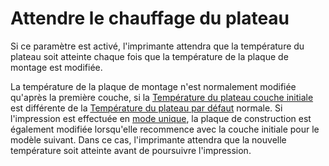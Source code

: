 Attendre le chauffage du plateau
====
Si ce paramètre est activé, l'imprimante attendra que la température du plateau soit atteinte chaque fois que la température de la plaque de montage est modifiée.

La température de la plaque de montage n'est normalement modifiée qu'après la première couche, si la [Température du plateau couche initiale](../material/material_bed_temperature_layer_0.md) est différente de la [Température du plateau par défaut](../material/material_bed_temperature.md) normale. Si l'impression est effectuée en [mode unique](../blackmagic/print_sequence.md), la plaque de construction est également modifiée lorsqu'elle recommence avec la couche initiale pour le modèle suivant. Dans ce cas, l'imprimante attendra que la nouvelle température soit atteinte avant de poursuivre l'impression.
